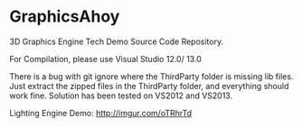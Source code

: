 # GraphicsAhoy

3D Graphics Engine Tech Demo Source Code Repository.

For Compilation, please use Visual Studio 12.0/ 13.0

There is a bug with git ignore where the ThirdParty folder is missing lib files. Just extract the zipped files in the ThirdParty folder, and everything should work fine. Solution has been tested on VS2012 and VS2013.


Lighting Engine Demo:
http://imgur.com/oTRhrTd


